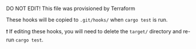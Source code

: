 DO NOT EDIT! This file was provisioned by Terraform

These hooks will be copied to `.git/hooks/` when `cargo test` is run.

:exclamation: If editing these hooks, you will need to delete the `target/`
directory and re-run `cargo test`.

